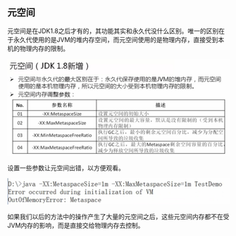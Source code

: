 ## 元空间

元空间是在JDK1.8之后才有的，其功能其实和永久代没什么区别。唯一的区别在于永久代使用的是JVM的堆内存空间，而元空间使用的是物理内存，直接受到本机的物理内存的限制。

![](/assets/3311517071588_.pic_hd.jpg)

设置一些参数让元空间出错，以方便观看。

![](/assets/3321517071774_.pic.jpg)

如果我们以后的方法中的操作产生了大量的元空间之后，这些元空间内存都不在受JVM内存的影响，而是直接交给物理内存去控制。
